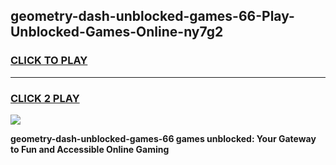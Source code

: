 
## geometry-dash-unblocked-games-66-Play-Unblocked-Games-Online-ny7g2
<h3>
<a href="https://premium76.site?title=geometry-dash-unblocked-games-66&ref=25A">CLICK TO PLAY</a></h3>
<hr>

<h3>
<a href="https://premium76.site?title=geometry-dash-unblocked-games-66&ref=25A">CLICK 2 PLAY</a>
  
</h3>

<a href="https://premium76.site?title=geometry-dash-unblocked-games-66&ref=25A"><img src="https://clearcache.store/games.png"></a>


**geometry-dash-unblocked-games-66 games unblocked: Your Gateway to Fun and Accessible Online Gaming**
